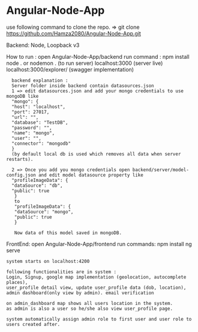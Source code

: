 # Angular-Node-App

use following command to clone the repo.
 => git clone https://github.com/Hamza2080/Angular-Node-App.git
 
Backend: 
  Node, Loopback v3
  
  How to run : 
  open Angular-Node-App/backend
    run command : 
      npm install
      node . or nodemon .    (to run server)
      localhost:3000         (server live)
      localhost:3000/explorer/ (swagger implementation)
      
      backend explanation : 
      Server folder inside backend contain datasources.json 
      1 => edit datasources.json and add your mongo credentials to use mongoDB like 
      "mongo": {
      "host": "localhost",
      "port": 27017,
      "url": "",
      "database": "TestDB",
      "password": "",
      "name": "mongo",
      "user": "",
      "connector": "mongodb"
      }
      (by default local db is used which removes all data when server restarts).
      
      2 => Once you add you mongo credentials open backend/server/model-config.json and edit model datasource property like
      "profileImageData": {
      "dataSource": "db",
      "public": true
       }
       to 
       "profileImageData": {
       "dataSource": "mongo",
       "public": true
       }
       
       Now data of this model saved in mongoDB.
       
FrontEnd: 
  open Angular-Node-App/frontend
  run commands: 
    npm install
    ng serve
    
    system starts on localhost:4200
    
    following functionalities are in system : 
    Login, Signup, google map implementation (geolocation, autocomplete places),
    user_profile detail view, update user_profile data (dob, location),
    admin dashboard(only view by admin). email verification
    
    on admin_dashboard map shows all users location in the system.
    as admin is also a user so he/she also view user_profile page.
    
    system automatically assign admin role to first user and user role to users created after.
